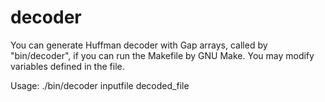 # decoder

You can generate Huffman decoder with Gap arrays, called by "bin/decoder", if you can run the Makefile by GNU Make.
You may modify variables defined in the file.

Usage: ./bin/decoder inputfile decoded_file
